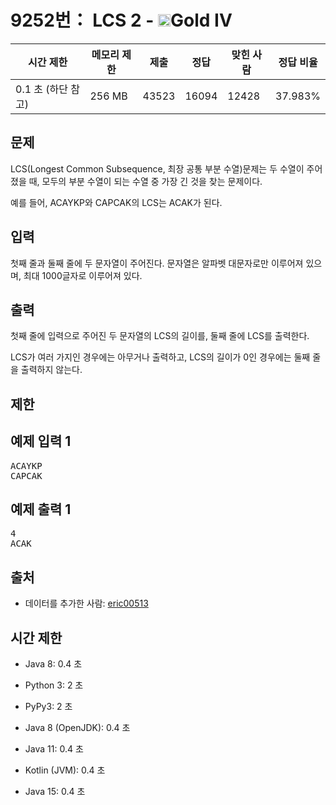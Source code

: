 # 9252번： LCS 2 - <img src="https://static.solved.ac/tier_small/12.svg" style="height:20px" />Gold IV


| 시간 제한 | 메모리 제한 | 제출 | 정답 | 맞힌 사람 | 정답 비율 |
| --- | --- | --- | --- | --- | --- |
| 0.1 초  (하단 참고) | 256 MB | 43523 | 16094 | 12428 | 37.983% |


## 문제


LCS(Longest Common Subsequence, 최장 공통 부분 수열)문제는 두 수열이 주어졌을 때, 모두의 부분 수열이 되는 수열 중 가장 긴 것을 찾는 문제이다.

예를 들어, ACAYKP와 CAPCAK의 LCS는 ACAK가 된다.




## 입력


첫째 줄과 둘째 줄에 두 문자열이 주어진다. 문자열은 알파벳 대문자로만 이루어져 있으며, 최대 1000글자로 이루어져 있다.




## 출력


첫째 줄에 입력으로 주어진 두 문자열의 LCS의 길이를, 둘째 줄에 LCS를 출력한다.

LCS가 여러 가지인 경우에는 아무거나 출력하고, LCS의 길이가 0인 경우에는 둘째 줄을 출력하지 않는다.




## 제한




## 예제 입력 1


<pre>ACAYKP
CAPCAK
</pre>


## 예제 출력 1


<pre>4
ACAK
</pre>






## 출처


- 데이터를 추가한 사람: [eric00513](/user/eric00513)



## 시간 제한


- Java 8: 0.4 초

- Python 3: 2 초

- PyPy3: 2 초

- Java 8 (OpenJDK): 0.4 초

- Java 11: 0.4 초

- Kotlin (JVM): 0.4 초

- Java 15: 0.4 초





